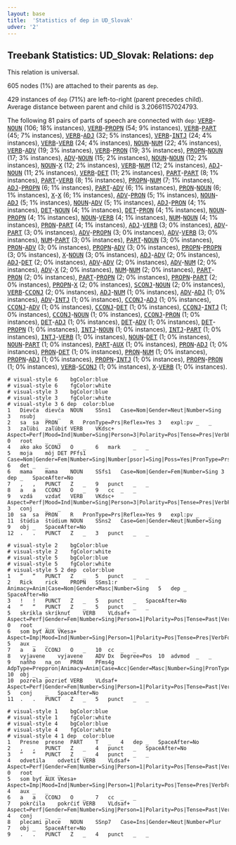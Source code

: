 ```yaml
---
layout: base
title:  'Statistics of dep in UD_Slovak'
udver: '2'
---
```


## Treebank Statistics: UD_Slovak: Relations: `dep`

This relation is universal.

605 nodes (1%) are attached to their parents as `dep`.

429 instances of `dep` (71%) are left-to-right (parent precedes child).
Average distance between parent and child is 3.20661157024793.

The following 81 pairs of parts of speech are connected with `dep`: <tt><a href="sk-pos-VERB.html">VERB</a></tt>-<tt><a href="sk-pos-NOUN.html">NOUN</a></tt> (106; 18% instances), <tt><a href="sk-pos-VERB.html">VERB</a></tt>-<tt><a href="sk-pos-PROPN.html">PROPN</a></tt> (54; 9% instances), <tt><a href="sk-pos-VERB.html">VERB</a></tt>-<tt><a href="sk-pos-PART.html">PART</a></tt> (45; 7% instances), <tt><a href="sk-pos-VERB.html">VERB</a></tt>-<tt><a href="sk-pos-ADJ.html">ADJ</a></tt> (32; 5% instances), <tt><a href="sk-pos-VERB.html">VERB</a></tt>-<tt><a href="sk-pos-INTJ.html">INTJ</a></tt> (24; 4% instances), <tt><a href="sk-pos-VERB.html">VERB</a></tt>-<tt><a href="sk-pos-VERB.html">VERB</a></tt> (24; 4% instances), <tt><a href="sk-pos-NOUN.html">NOUN</a></tt>-<tt><a href="sk-pos-NUM.html">NUM</a></tt> (22; 4% instances), <tt><a href="sk-pos-VERB.html">VERB</a></tt>-<tt><a href="sk-pos-ADV.html">ADV</a></tt> (19; 3% instances), <tt><a href="sk-pos-VERB.html">VERB</a></tt>-<tt><a href="sk-pos-PRON.html">PRON</a></tt> (19; 3% instances), <tt><a href="sk-pos-PROPN.html">PROPN</a></tt>-<tt><a href="sk-pos-NOUN.html">NOUN</a></tt> (17; 3% instances), <tt><a href="sk-pos-ADV.html">ADV</a></tt>-<tt><a href="sk-pos-NOUN.html">NOUN</a></tt> (15; 2% instances), <tt><a href="sk-pos-NOUN.html">NOUN</a></tt>-<tt><a href="sk-pos-NOUN.html">NOUN</a></tt> (12; 2% instances), <tt><a href="sk-pos-NOUN.html">NOUN</a></tt>-<tt><a href="sk-pos-X.html">X</a></tt> (12; 2% instances), <tt><a href="sk-pos-VERB.html">VERB</a></tt>-<tt><a href="sk-pos-NUM.html">NUM</a></tt> (12; 2% instances), <tt><a href="sk-pos-ADJ.html">ADJ</a></tt>-<tt><a href="sk-pos-NOUN.html">NOUN</a></tt> (11; 2% instances), <tt><a href="sk-pos-VERB.html">VERB</a></tt>-<tt><a href="sk-pos-DET.html">DET</a></tt> (11; 2% instances), <tt><a href="sk-pos-PART.html">PART</a></tt>-<tt><a href="sk-pos-PART.html">PART</a></tt> (8; 1% instances), <tt><a href="sk-pos-PART.html">PART</a></tt>-<tt><a href="sk-pos-VERB.html">VERB</a></tt> (8; 1% instances), <tt><a href="sk-pos-PROPN.html">PROPN</a></tt>-<tt><a href="sk-pos-NUM.html">NUM</a></tt> (7; 1% instances), <tt><a href="sk-pos-ADJ.html">ADJ</a></tt>-<tt><a href="sk-pos-PROPN.html">PROPN</a></tt> (6; 1% instances), <tt><a href="sk-pos-PART.html">PART</a></tt>-<tt><a href="sk-pos-ADV.html">ADV</a></tt> (6; 1% instances), <tt><a href="sk-pos-PRON.html">PRON</a></tt>-<tt><a href="sk-pos-NOUN.html">NOUN</a></tt> (6; 1% instances), <tt><a href="sk-pos-X.html">X</a></tt>-<tt><a href="sk-pos-X.html">X</a></tt> (6; 1% instances), <tt><a href="sk-pos-ADV.html">ADV</a></tt>-<tt><a href="sk-pos-PRON.html">PRON</a></tt> (5; 1% instances), <tt><a href="sk-pos-NOUN.html">NOUN</a></tt>-<tt><a href="sk-pos-ADJ.html">ADJ</a></tt> (5; 1% instances), <tt><a href="sk-pos-NOUN.html">NOUN</a></tt>-<tt><a href="sk-pos-ADV.html">ADV</a></tt> (5; 1% instances), <tt><a href="sk-pos-ADJ.html">ADJ</a></tt>-<tt><a href="sk-pos-PRON.html">PRON</a></tt> (4; 1% instances), <tt><a href="sk-pos-DET.html">DET</a></tt>-<tt><a href="sk-pos-NOUN.html">NOUN</a></tt> (4; 1% instances), <tt><a href="sk-pos-DET.html">DET</a></tt>-<tt><a href="sk-pos-PRON.html">PRON</a></tt> (4; 1% instances), <tt><a href="sk-pos-NOUN.html">NOUN</a></tt>-<tt><a href="sk-pos-PROPN.html">PROPN</a></tt> (4; 1% instances), <tt><a href="sk-pos-NOUN.html">NOUN</a></tt>-<tt><a href="sk-pos-VERB.html">VERB</a></tt> (4; 1% instances), <tt><a href="sk-pos-NUM.html">NUM</a></tt>-<tt><a href="sk-pos-NOUN.html">NOUN</a></tt> (4; 1% instances), <tt><a href="sk-pos-PRON.html">PRON</a></tt>-<tt><a href="sk-pos-PART.html">PART</a></tt> (4; 1% instances), <tt><a href="sk-pos-ADJ.html">ADJ</a></tt>-<tt><a href="sk-pos-VERB.html">VERB</a></tt> (3; 0% instances), <tt><a href="sk-pos-ADV.html">ADV</a></tt>-<tt><a href="sk-pos-PART.html">PART</a></tt> (3; 0% instances), <tt><a href="sk-pos-ADV.html">ADV</a></tt>-<tt><a href="sk-pos-PROPN.html">PROPN</a></tt> (3; 0% instances), <tt><a href="sk-pos-ADV.html">ADV</a></tt>-<tt><a href="sk-pos-VERB.html">VERB</a></tt> (3; 0% instances), <tt><a href="sk-pos-NUM.html">NUM</a></tt>-<tt><a href="sk-pos-PART.html">PART</a></tt> (3; 0% instances), <tt><a href="sk-pos-PART.html">PART</a></tt>-<tt><a href="sk-pos-NOUN.html">NOUN</a></tt> (3; 0% instances), <tt><a href="sk-pos-PRON.html">PRON</a></tt>-<tt><a href="sk-pos-ADV.html">ADV</a></tt> (3; 0% instances), <tt><a href="sk-pos-PROPN.html">PROPN</a></tt>-<tt><a href="sk-pos-ADV.html">ADV</a></tt> (3; 0% instances), <tt><a href="sk-pos-PROPN.html">PROPN</a></tt>-<tt><a href="sk-pos-PROPN.html">PROPN</a></tt> (3; 0% instances), <tt><a href="sk-pos-X.html">X</a></tt>-<tt><a href="sk-pos-NOUN.html">NOUN</a></tt> (3; 0% instances), <tt><a href="sk-pos-ADJ.html">ADJ</a></tt>-<tt><a href="sk-pos-ADV.html">ADV</a></tt> (2; 0% instances), <tt><a href="sk-pos-ADJ.html">ADJ</a></tt>-<tt><a href="sk-pos-DET.html">DET</a></tt> (2; 0% instances), <tt><a href="sk-pos-ADV.html">ADV</a></tt>-<tt><a href="sk-pos-ADV.html">ADV</a></tt> (2; 0% instances), <tt><a href="sk-pos-ADV.html">ADV</a></tt>-<tt><a href="sk-pos-NUM.html">NUM</a></tt> (2; 0% instances), <tt><a href="sk-pos-ADV.html">ADV</a></tt>-<tt><a href="sk-pos-X.html">X</a></tt> (2; 0% instances), <tt><a href="sk-pos-NUM.html">NUM</a></tt>-<tt><a href="sk-pos-NUM.html">NUM</a></tt> (2; 0% instances), <tt><a href="sk-pos-PART.html">PART</a></tt>-<tt><a href="sk-pos-PRON.html">PRON</a></tt> (2; 0% instances), <tt><a href="sk-pos-PART.html">PART</a></tt>-<tt><a href="sk-pos-PROPN.html">PROPN</a></tt> (2; 0% instances), <tt><a href="sk-pos-PROPN.html">PROPN</a></tt>-<tt><a href="sk-pos-PART.html">PART</a></tt> (2; 0% instances), <tt><a href="sk-pos-PROPN.html">PROPN</a></tt>-<tt><a href="sk-pos-X.html">X</a></tt> (2; 0% instances), <tt><a href="sk-pos-SCONJ.html">SCONJ</a></tt>-<tt><a href="sk-pos-NOUN.html">NOUN</a></tt> (2; 0% instances), <tt><a href="sk-pos-VERB.html">VERB</a></tt>-<tt><a href="sk-pos-CCONJ.html">CCONJ</a></tt> (2; 0% instances), <tt><a href="sk-pos-ADJ.html">ADJ</a></tt>-<tt><a href="sk-pos-NUM.html">NUM</a></tt> (1; 0% instances), <tt><a href="sk-pos-ADV.html">ADV</a></tt>-<tt><a href="sk-pos-ADJ.html">ADJ</a></tt> (1; 0% instances), <tt><a href="sk-pos-ADV.html">ADV</a></tt>-<tt><a href="sk-pos-INTJ.html">INTJ</a></tt> (1; 0% instances), <tt><a href="sk-pos-CCONJ.html">CCONJ</a></tt>-<tt><a href="sk-pos-ADJ.html">ADJ</a></tt> (1; 0% instances), <tt><a href="sk-pos-CCONJ.html">CCONJ</a></tt>-<tt><a href="sk-pos-ADV.html">ADV</a></tt> (1; 0% instances), <tt><a href="sk-pos-CCONJ.html">CCONJ</a></tt>-<tt><a href="sk-pos-DET.html">DET</a></tt> (1; 0% instances), <tt><a href="sk-pos-CCONJ.html">CCONJ</a></tt>-<tt><a href="sk-pos-INTJ.html">INTJ</a></tt> (1; 0% instances), <tt><a href="sk-pos-CCONJ.html">CCONJ</a></tt>-<tt><a href="sk-pos-NOUN.html">NOUN</a></tt> (1; 0% instances), <tt><a href="sk-pos-CCONJ.html">CCONJ</a></tt>-<tt><a href="sk-pos-PRON.html">PRON</a></tt> (1; 0% instances), <tt><a href="sk-pos-DET.html">DET</a></tt>-<tt><a href="sk-pos-ADJ.html">ADJ</a></tt> (1; 0% instances), <tt><a href="sk-pos-DET.html">DET</a></tt>-<tt><a href="sk-pos-ADV.html">ADV</a></tt> (1; 0% instances), <tt><a href="sk-pos-DET.html">DET</a></tt>-<tt><a href="sk-pos-PROPN.html">PROPN</a></tt> (1; 0% instances), <tt><a href="sk-pos-INTJ.html">INTJ</a></tt>-<tt><a href="sk-pos-NOUN.html">NOUN</a></tt> (1; 0% instances), <tt><a href="sk-pos-INTJ.html">INTJ</a></tt>-<tt><a href="sk-pos-PART.html">PART</a></tt> (1; 0% instances), <tt><a href="sk-pos-INTJ.html">INTJ</a></tt>-<tt><a href="sk-pos-VERB.html">VERB</a></tt> (1; 0% instances), <tt><a href="sk-pos-NOUN.html">NOUN</a></tt>-<tt><a href="sk-pos-DET.html">DET</a></tt> (1; 0% instances), <tt><a href="sk-pos-NOUN.html">NOUN</a></tt>-<tt><a href="sk-pos-PART.html">PART</a></tt> (1; 0% instances), <tt><a href="sk-pos-PART.html">PART</a></tt>-<tt><a href="sk-pos-AUX.html">AUX</a></tt> (1; 0% instances), <tt><a href="sk-pos-PRON.html">PRON</a></tt>-<tt><a href="sk-pos-ADJ.html">ADJ</a></tt> (1; 0% instances), <tt><a href="sk-pos-PRON.html">PRON</a></tt>-<tt><a href="sk-pos-DET.html">DET</a></tt> (1; 0% instances), <tt><a href="sk-pos-PRON.html">PRON</a></tt>-<tt><a href="sk-pos-NUM.html">NUM</a></tt> (1; 0% instances), <tt><a href="sk-pos-PROPN.html">PROPN</a></tt>-<tt><a href="sk-pos-ADJ.html">ADJ</a></tt> (1; 0% instances), <tt><a href="sk-pos-PROPN.html">PROPN</a></tt>-<tt><a href="sk-pos-INTJ.html">INTJ</a></tt> (1; 0% instances), <tt><a href="sk-pos-PROPN.html">PROPN</a></tt>-<tt><a href="sk-pos-PRON.html">PRON</a></tt> (1; 0% instances), <tt><a href="sk-pos-VERB.html">VERB</a></tt>-<tt><a href="sk-pos-SCONJ.html">SCONJ</a></tt> (1; 0% instances), <tt><a href="sk-pos-X.html">X</a></tt>-<tt><a href="sk-pos-VERB.html">VERB</a></tt> (1; 0% instances).


~~~ conllu
# visual-style 6	bgColor:blue
# visual-style 6	fgColor:white
# visual-style 3	bgColor:blue
# visual-style 3	fgColor:white
# visual-style 3 6 dep	color:blue
1	Dievča	dievča	NOUN	SSns1	Case=Nom|Gender=Neut|Number=Sing	3	nsubj	_	_
2	sa	sa	PRON	R	PronType=Prs|Reflex=Yes	3	expl:pv	_	_
3	zaľúbi	zaľúbiť	VERB	VKdsc+	Aspect=Perf|Mood=Ind|Number=Sing|Person=3|Polarity=Pos|Tense=Pres|VerbForm=Fin	0	root	_	_
4	ako	ako	SCONJ	O	_	6	mark	_	_
5	moja	môj	DET	PFfs1	Case=Nom|Gender=Fem|Number=Sing|Number[psor]=Sing|Poss=Yes|PronType=Prs	6	det	_	_
6	mama	mama	NOUN	SSfs1	Case=Nom|Gender=Fem|Number=Sing	3	dep	_	SpaceAfter=No
7	,	,	PUNCT	Z	_	9	punct	_	_
8	a	a	CCONJ	O	_	9	cc	_	_
9	vzdá	vzdať	VERB	VKdsc+	Aspect=Perf|Mood=Ind|Number=Sing|Person=3|Polarity=Pos|Tense=Pres|VerbForm=Fin	3	conj	_	_
10	sa	sa	PRON	R	PronType=Prs|Reflex=Yes	9	expl:pv	_	_
11	štúdia	štúdium	NOUN	SSns2	Case=Gen|Gender=Neut|Number=Sing	9	obj	_	SpaceAfter=No
12	.	.	PUNCT	Z	_	3	punct	_	_

~~~


~~~ conllu
# visual-style 2	bgColor:blue
# visual-style 2	fgColor:white
# visual-style 5	bgColor:blue
# visual-style 5	fgColor:white
# visual-style 5 2 dep	color:blue
1	“	“	PUNCT	Z	_	5	punct	_	_
2	Rick	rick	PROPN	SSms1:r	Animacy=Anim|Case=Nom|Gender=Masc|Number=Sing	5	dep	_	SpaceAfter=No
3	!	!	PUNCT	Z	_	5	punct	_	SpaceAfter=No
4	“	“	PUNCT	Z	_	5	punct	_	_
5	skríkla	skríknuť	VERB	VLdsaf+	Aspect=Perf|Gender=Fem|Number=Sing|Person=1|Polarity=Pos|Tense=Past|VerbForm=Part	0	root	_	_
6	som	byť	AUX	VKesa+	Aspect=Imp|Mood=Ind|Number=Sing|Person=1|Polarity=Pos|Tense=Pres|VerbForm=Fin	5	aux	_	_
7	a	a	CCONJ	O	_	10	cc	_	_
8	vyjavene	vyjavene	ADV	Dx	Degree=Pos	10	advmod	_	_
9	naňho	na_on	PRON	PFms4g	AdpType=Preppron|Animacy=Anim|Case=Acc|Gender=Masc|Number=Sing|PronType=Prs	10	obj	_	_
10	pozrela	pozrieť	VERB	VLdsaf+	Aspect=Perf|Gender=Fem|Number=Sing|Person=1|Polarity=Pos|Tense=Past|VerbForm=Part	5	conj	_	SpaceAfter=No
11	.	.	PUNCT	Z	_	5	punct	_	_

~~~


~~~ conllu
# visual-style 1	bgColor:blue
# visual-style 1	fgColor:white
# visual-style 4	bgColor:blue
# visual-style 4	fgColor:white
# visual-style 4 1 dep	color:blue
1	Presne	presne	PART	T	_	4	dep	_	SpaceAfter=No
2	,	,	PUNCT	Z	_	4	punct	_	SpaceAfter=No
3	“	“	PUNCT	Z	_	4	punct	_	_
4	odvetila	odvetiť	VERB	VLdsaf+	Aspect=Perf|Gender=Fem|Number=Sing|Person=1|Polarity=Pos|Tense=Past|VerbForm=Part	0	root	_	_
5	som	byť	AUX	VKesa+	Aspect=Imp|Mood=Ind|Number=Sing|Person=1|Polarity=Pos|Tense=Pres|VerbForm=Fin	4	aux	_	_
6	a	a	CCONJ	O	_	7	cc	_	_
7	pokrčila	pokrčiť	VERB	VLdsaf+	Aspect=Perf|Gender=Fem|Number=Sing|Person=1|Polarity=Pos|Tense=Past|VerbForm=Part	4	conj	_	_
8	plecami	plece	NOUN	SSnp7	Case=Ins|Gender=Neut|Number=Plur	7	obj	_	SpaceAfter=No
9	.	.	PUNCT	Z	_	4	punct	_	_

~~~


